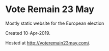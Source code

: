 # Vote Remain 23 May

Mostly static website for the European election

Created 10-Apr-2019.

Hosted at <http://voteremain23may.com/>.

